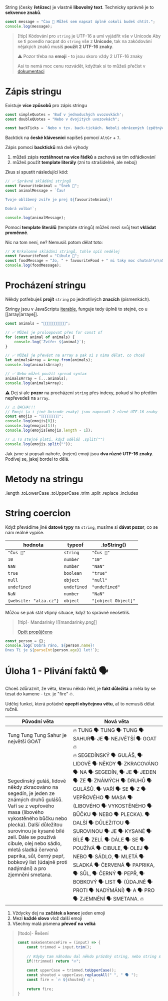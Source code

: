 String (česky **řetězec**) je vlastně **libovolný text**. Technicky správně je to **sekvence znaků**.

```javascript
const message = "Čau 👋 Můžeš sem napsat úplně cokoli budeš chtít.";
console.log(message);
```

>[!tip] Kódování pro `string` je UTF-16 a umí vyjádřit vše v Unicode
>Aby se ti povedlo nacpat do `string` vše z **Unicode**, tak na zakódování nějakých znaků musíš **použít 2 UTF-16 znaky**.
>
>⚠ Pozor třeba na **emoji** - to jsou skoro vždy 2 UTF-16 znaky
>
>Asi to nemá moc cenu rozvádět, kdyžtak si to můžeš přečíst v [dokumentaci](https://developer.mozilla.org/en-US/docs/Web/JavaScript/Reference/Global_Objects/String#utf-16_characters_unicode_code_points_and_grapheme_clusters)
# Zápis stringu

Existuje **více způsobů** pro zápis stringu
```javascript
const simpleQuotes = 'Buď v jednoduchých uvozovkách';
const doubleQUotes = "Nebo v dvojitých uvozovkách";

const backTicks = `Nebo v tzv. back-tickách. Neboli obrácených (zpětných) apostrofech 🤓`;
```

Backtick na **české klávesnici** napíšeš pomocí `AltGr` + `7`. 

Zápis pomocí **backticků** má dvě výhody
 1. můžeš zápis **roztáhnout na více řádků** a zachová se tím odřádkování
 2. můžeš použít **template literály** (zní to strašidelně, ale neboj)

Zkus si spustit následující kód:
```javascript
// ✅ Správné skládání stringů
const favouriteAnimal = "Šnek 🐌";
const animalMessage = `Čau!

Tvoje oblíbený zvíře je prej ${favouriteAnimal}!

Dobrá volba!`;

console.log(animalMessage);
```
Pomocí **template literálů** (template stringů) můžeš mezi svůj text **vkládat proměnné**. 

Nic na tom není, ne? Nemusíš potom dělat toto:
```javascript
// ❌ Krkolomné skládání stringů, tohle spíš nedělej
const favouriteFood = "Cibule 🧅";
const foodMessage = "Jo, " + favouriteFood + " mi taky moc chutná!\n\nSnídaně bez " + favouriteFood + " není pořádná snídaně."
console.log(foodMessage);
```
# Procházení stringu
Někdy potřebuješ **projít** `string` po jednotlivých **znacích** (písmenkách).

Stringy jsou v JavaScriptu [iterable](https://developer.mozilla.org/en-US/docs/Web/JavaScript/Reference/Iteration_protocols), funguje tedy úplně to stejné, co u [[array|arraye]].

```javascript
const animals = "🦓🐴🦄🐔🐹🐗🐶🐒🦍🦧";

// ✅ Můžeš je proloopovat přes for const of
for (const animal of animals) {
	console.log(`Zvíře: ${animal}`);
}

// ✅ Můžeš je převést na array a pak si s nima dělat, co chceš
let animalsArray = Array.from(animals);
console.log(animalsArray);

// ✅ Nebo můžeš použít spread syntax
animalsArray = [...animals];
console.log(animalsArray);
```

⚠ Dej si ale **pozor** na procházení `string` přes indexy, pokud si ho předtím nepřevedeš na `array`.

```javascript
// ⚠ BACHA!!!
// Emoji (a i jiné Unicode znaky) jsou napozadí 2 různé UTF-16 znaky
const emojis = "🎈🎆🎇🧨✨🎉🎊🎃";
console.log(emojis[0]);
console.log(emojis[1]);
console.log(emojis[emojis.length - 1]);

// ⚠ To stejné platí, když uděláš .split("")
console.log(emojis.split(""));
```
Jak jsme si popsali nahoře, (nejen) emoji jsou **dva různé UTF-16 znaky**. Podívej se, jakej bordel to dělá.

# Metody na stringu
.length
.toLowerCase
.toUpperCase
.trim
.split
.replace
.includes
# String coercion

Když převádíme jiné **datové typy** na `string`, musíme si **dávat pozor**, co se nám reálně vypíše.

| hodnota                | typeof      | .toString()         |
| ---------------------- | ----------- | ------------------- |
| `"Čus 👋"`             | `string`    | `"Čus 👋"`          |
| `10`                   | `number`    | `"10"`              |
| `NaN`                  | `number`    | `"NaN"`             |
| `true`                 | `boolean`   | `"true"`            |
| `null`                 | `object`    | `"null"`            |
| `undefined`            | `undefined` | `"undefined"`       |
| `NaN`                  | `number`    | `"NaN"`             |
| `{website: "alza.cz"}` | `object`    | `"[object Object]"` |

Můžou se pak stát vtipný situace, když to správně neošetříš.

> [!tip]- Mandarinky
> ![[mandarinky.png]]
> 
> [Opět propůjčeno](https://adamjedlicka.notion.site/Meme-ka-3458e0f7a1c3431bbf231e3a52550552#7e963e73ba1e48438c503440f69aee70)

```javascript
const person = {};
console.log(`Dobrá ráno, ${person.name}!
Dnes Ti je ${parseInt(person.age)} let!`);
```

# Úloha 1 - Plivání faktů 🗣️ 
Chceš zdůraznit, že věta, kterou někdo řekl, je **fakt důležitá** a měla by se tesat do kamene - tzv. je "fire" 🔥.

Udělej funkci, která pořádně **opepří obyčejnou větu**, ať to nemusíš dělat ručně.

| Původní věta                                                                                                                                                                                                                                                                                                                                                   | Nová věta                                                                                                                                                                                                                                                                                                                                                                                                                                                                                                                        |
| -------------------------------------------------------------------------------------------------------------------------------------------------------------------------------------------------------------------------------------------------------------------------------------------------------------------------------------------------------------- | -------------------------------------------------------------------------------------------------------------------------------------------------------------------------------------------------------------------------------------------------------------------------------------------------------------------------------------------------------------------------------------------------------------------------------------------------------------------------------------------------------------------------------- |
| Tung Tung Tung Sahur je největší GOAT                                                                                                                                                                                                                                                                                                                          | 🔥 TUNG 🗣 TUNG 🗣 TUNG 🗣 SAHUR🗣 JE 🗣 NEJVĚTŠÍ 🗣 GOAT 🔥                                                                                                                                                                                                                                                                                                                                                                                                                                                                     |
| Segedínský guláš, lidově někdy zkracováno na segedín, je jeden ze známých druhů gulášů. Vaří se z vepřového masa (libového vykostěného bůčku nebo plecka). Další důležitou surovinou je kysané bílé zelí. Dále se používá cibule, olej nebo sádlo, mletá sladká červená paprika, sůl, černý pepř, bobkový list (údajně proti nadýmání) a pro zjemnění smetana. | 🔥 SEGEDÍNSKÝ 🗣 GULÁŠ, 🗣 LIDOVĚ 🗣 NĚKDY 🗣 ZKRACOVÁNO 🗣 NA 🗣 SEGEDÍN, 🗣 JE 🗣 JEDEN 🗣 ZE 🗣 ZNÁMÝCH 🗣 DRUHŮ 🗣 GULÁŠŮ. 🗣 VAŘÍ 🗣 SE 🗣 Z 🗣 VEPŘOVÉHO 🗣 MASA 🗣 (LIBOVÉHO 🗣 VYKOSTĚNÉHO 🗣 BŮČKU 🗣 NEBO 🗣 PLECKA). 🗣 DALŠÍ 🗣 DŮLEŽITOU 🗣 SUROVINOU 🗣 JE 🗣 KYSANÉ 🗣 BÍLÉ 🗣 ZELÍ. 🗣 DÁLE 🗣 SE 🗣 POUŽÍVÁ 🗣 CIBULE, 🗣 OLEJ 🗣 NEBO 🗣 SÁDLO, 🗣 MLETÁ 🗣 SLADKÁ 🗣 ČERVENÁ 🗣 PAPRIKA, 🗣 SŮL, 🗣 ČERNÝ 🗣 PEPŘ, 🗣 BOBKOVÝ 🗣 LIST 🗣 (ÚDAJNĚ 🗣 PROTI 🗣 NADÝMÁNÍ) 🗣 A 🗣 PRO 🗣 ZJEMNĚNÍ 🗣 SMETANA. 🔥 |
1. Vždycky dej na **začátek a konec** jeden emoji
2. Mezi **každé slovo** vlož další emoji
3. Všechny malá písmena **převeď na velká**

> [!todo]- Řešení
> ```javascript
> const makeSentenceFire = (input) => {
>     const trimmed = input.trim();
>     
>     // Kdyby tam náhodou dal někdo prázdný string, nebo string s mezerami
>     if(!trimmed) return "🔥";
>     
>     const upperCase = trimmed.toUpperCase();
>     const shouted = upperCase.replaceAll(" ", " 🗣 ");
>     const fire = `🔥 ${shouted} 🔥`;
>     
>     return fire;
> }
> ```